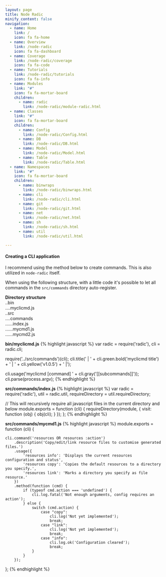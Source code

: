 ```yaml
---
layout: page
title: Node Radic
minify_content: false
navigation:
  - name: Home
    link: /
    icon: fa fa-home
  - name: Overview
    link: /node-radic
    icon: fa fa-dashboard
  - name: Coverage
    link: /node-radic/coverage
    icon: fa fa-code
  - name: Tutorials
    link: /node-radic/tutorials
    icon: fa fa-info
  - name: Modules
    link: "#"
    icon: fa fa-mortar-board
    children:
      - name: radic
        link: /node-radic/module-radic.html
  - name: Classes
    link: "#"
    icon: fa fa-mortar-board
    children:
      - name: Config
        link: /node-radic/Config.html
      - name: DB
        link: /node-radic/DB.html
      - name: Model
        link: /node-radic/Model.html
      - name: Table
        link: /node-radic/Table.html
  - name: Namespaces
    link: "#"
    icon: fa fa-mortar-board
    children:
      - name: binwraps
        link: /node-radic/binwraps.html
      - name: cli
        link: /node-radic/cli.html
      - name: git
        link: /node-radic/git.html
      - name: net
        link: /node-radic/net.html
      - name: sh
        link: /node-radic/sh.html
      - name: util
        link: /node-radic/util.html

---
```

#### Creating a CLI application

I recommend using the method below to create commands. This is also utilized in `node-radic` itself.


When using the following structure, with a little code it's possible to let all commands in the `src/commands` directory auto-register.

**Directory structure**  
..bin   
....myclicmd.js  
..src  
....commands  
......index.js  
......mycmd1.js  
......mycmd2.js  


**bin/myclicmd.js**
{% highlight javascript %}
var radic = require('radic'),
    cli = radic.cli;

require('../src/commands')(cli);
cli.title('  |  ' + cli.green.bold('myclicmd title') + '  | ' + cli.yellow('v1.0.5') + ' |');

cli.usage('myclicmd [command] ' + cli.gray('[[subcommands]]'));
cli.parse(process.argv);
{% endhighlight %}


**src/commands/index.js**
{% highlight javascript %}
var radic = require('radic'),
    util = radic.util,
    requireDirectory = util.requireDirectory;

// This will recursively require all javascript files in the current directory and below
module.exports = function (cli) {
    requireDirectory(module, {
        visit: function (obj) {
            obj(cli);
        }
    });
};
{% endhighlight %}


**src/commands/mycmd1.js**
{% highlight javascript %}
module.exports = function (cli) {

    cli.command('resources OR resources :action')
        .description('Copy/edit/link resource files to customise generated files.')
        .usage({
            'resources info': 'Displays the current resources configuration and status',
            'resources copy': 'Copies the default resources to a directory you specify.',
            'resources link': 'Marks a directory you specify as file resource.'
        })
        .method(function (cmd) {
            if (typeof cmd.action === 'undefined') {
                cli.log.fatal('Not enough arguments, config requires an action');
            } else {
                switch (cmd.action) {
                    case "copy":
                        cli.log('Not yet implemented');
                        break;
                    case "link":
                        cli.log('Not yet implemented');
                        break;
                    case "info":
                        cli.log.ok('Configuration cleared');
                        break;
                }
            }
        });



};
{% endhighlight %}
